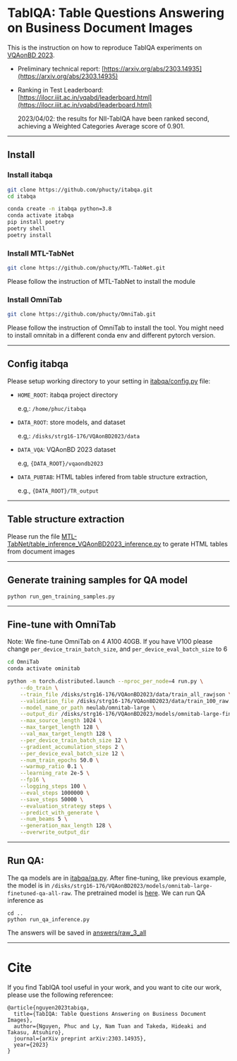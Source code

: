 # TabIQA: Table Questions Answering on Business Document Images

This is the instruction on how to reproduce TabIQA experiments on [VQAonBD 2023](https://ilocr.iiit.ac.in/vqabd/index.html).

- Preliminary technical report: [https://arxiv.org/abs/2303.14935](https://arxiv.org/abs/2303.14935)
- Ranking in Test Leaderboard: [https://ilocr.iiit.ac.in/vqabd/leaderboard.html](https://ilocr.iiit.ac.in/vqabd/leaderboard.html)

    2023/04/02: the results for NII-TabIQA have been ranked second, achieving a Weighted Categories Average score of 0.901.

***


## Install
### Install itabqa
```bash
git clone https://github.com/phucty/itabqa.git
cd itabqa

conda create -n itabqa python=3.8
conda activate itabqa
pip install poetry
poetry shell
poetry install
```
### Install MTL-TabNet
```bash
git clone https://github.com/phucty/MTL-TabNet.git
```
Please follow the instruction of MTL-TabNet to install the module

### Install OmniTab
```bash
git clone https://github.com/phucty/OmniTab.git
```
Please follow the instruction of OmniTab to install the tool. You might need to install omnitab in a different conda env and different pytorch version.
***

## Config itabqa

Please setup working directory to your setting in [itabqa/config.py](itabqa/config.py) file:
- `HOME_ROOT`: itabqa project directory

    e.g,: `/home/phuc/itabqa`
- `DATA_ROOT`: store models, and dataset
    
    e.g,: `/disks/strg16-176/VQAonBD2023/data`
- `DATA_VQA`: VQAonBD 2023 dataset
    
    e.g, `{DATA_ROOT}/vqaondb2023`
- `DATA_PUBTAB`: HTML tables infered from table structure extraction, 
    
    e.g., `{DATA_ROOT}/TR_output`

***

## Table structure extraction

Please run the file [MTL-TabNet/table_inference_VQAonBD2023_inference.py](MTL-TabNet/table_inference_VQAonBD2023_inference.py)
to gerate HTML tables from document images

***
## Generate training samples for QA model
```
python run_gen_training_samples.py
```
***
## Fine-tune with OmniTab
Note: We fine-tune OmniTab on 4 A100 40GB. If you have V100 please change `per_device_train_batch_size`, and `per_device_eval_batch_size` to 6
```bash
cd OmniTab
conda activate ominitab

python -m torch.distributed.launch --nproc_per_node=4 run.py \
    --do_train \
    --train_file /disks/strg16-176/VQAonBD2023/data/train_all_rawjson \
    --validation_file /disks/strg16-176/VQAonBD2023/data/train_100_raw.json \
    --model_name_or_path neulab/omnitab-large \
    --output_dir /disks/strg16-176/VQAonBD2023/models/omnitab-large-finetuned-qa-all-raw \
    --max_source_length 1024 \
    --max_target_length 128 \
    --val_max_target_length 128 \
    --per_device_train_batch_size 12 \
    --gradient_accumulation_steps 2 \
    --per_device_eval_batch_size 12 \
    --num_train_epochs 50.0 \
    --warmup_ratio 0.1 \
    --learning_rate 2e-5 \
    --fp16 \
    --logging_steps 100 \
    --eval_steps 1000000 \
    --save_steps 50000 \
    --evaluation_strategy steps \
    --predict_with_generate \
    --num_beams 5 \
    --generation_max_length 128 \
    --overwrite_output_dir
```

***
## Run QA:
The qa models are in [itabqa/qa.py](itabqa/qa.py).
After fine-tuning, like previous example, the model is in `/disks/strg16-176/VQAonBD2023/models/omnitab-large-finetuned-qa-all-raw`.
The pretrained model is [here](https://drive.google.com/file/d/1Shch5gdtjv5IGWsY0uXAJ4BNOXnJqcjS/view).
We can run QA inference as
```
cd ..
python run_qa_inference.py
```
The answers will be saved in [answers/raw_3_all](answers/raw_3_all)
***

# Cite

If you find TabIQA tool useful in your work, and you want to cite our work, please use the following referencee:
```
@article{nguyen2023tabiqa,
  title={TabIQA: Table Questions Answering on Business Document Images},
  author={Nguyen, Phuc and Ly, Nam Tuan and Takeda, Hideaki and Takasu, Atsuhiro},
  journal={arXiv preprint arXiv:2303.14935},
  year={2023}
}
```